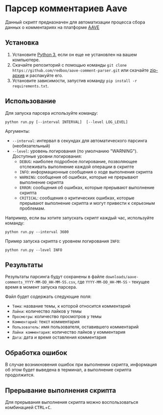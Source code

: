 # Парсер комментариев Aave

Данный скрипт предназначен для автоматизации процесса сбора данных о комментариях на платформе [AAVE](https://governance.aave.com/)

## Установка

1. Установите [Python 3](https://practicum.yandex.ru/blog/kak-ustanovit-python-na-kompyuter/), если он еще не установлен на вашем компьютере.
2. Скачайте репозиторий с помощью команды `git clone https://github.com/redboo/aave-comment-parser.git` или скачайте [zip-архив](https://github.com/redboo/aave-comment-parser/archive/refs/heads/main.zip) и распакуйте его.
3. Установите зависимости, запустив команду `pip install -r requirements.txt`.

## Использование

Для запуска парсера используйте команду:

```shell
python run.py [--interval INTERVAL]  [--level LOG_LEVEL]
```

Аргументы:

- `--interval`: интервал в секундах для автоматического парсинга (необязательный)
- `--level`: уровень логирования (по умолчанию "WARNING"). Доступные уровни логирования:
  - `DEBUG`: наиболее подробное логирование, позволяющее отслеживать выполнение каждой операции в скрипте
  - `INFO`: информационные сообщения о ходе выполнения скрипта
  - `WARNING`: сообщения об ошибках, которые не прерывают выполнение скрипта
  - `ERROR`: сообщения об ошибках, которые прерывают выполнение скрипта
  - `CRITICAL`: сообщения о критических ошибках, которые прерывают выполнение скрипта и могут привести к серьезным проблемам.

Например, если вы хотите запускать скрипт каждый час, используйте команду:

```shell
python run.py --interval 3600
```

Пример запуска скрипта с уровнем логирования `INFO`:

```shell
python run.py --level INFO
```

## Результаты

Результаты парсинга будут сохранены в файле `downloads/aave-comments_YYYY-MM-DD_HH-MM-SS.csv`, где `YYYY-MM-DD_HH-MM-SS` - текущее время в момент запуска парсера.

Файл будет содержать следующие поля:

- `Тема`: название темы, к которой относится комментарий
- `Лайки`: количество лайков у темы
- `Просмотры`: количество просмотров у темы
- `Комментарий`: текст комментария
- `Пользователь`: имя пользователя, оставившего комментарий
- `Лайки комментария`: количество лайков у комментария
- `Дата`: дата и время оставления комментария

## Обработка ошибок

В случае возникновения ошибок при выполнении скрипта, информация об этом будет выведена в терминал, а выполнение скрипта продолжится.

## Прерывание выполнения скрипта

Для прерывания выполнения скрипта можно воспользоваться комбинацией <kbd>CTRL</kbd>+<kbd>C</kbd>.
